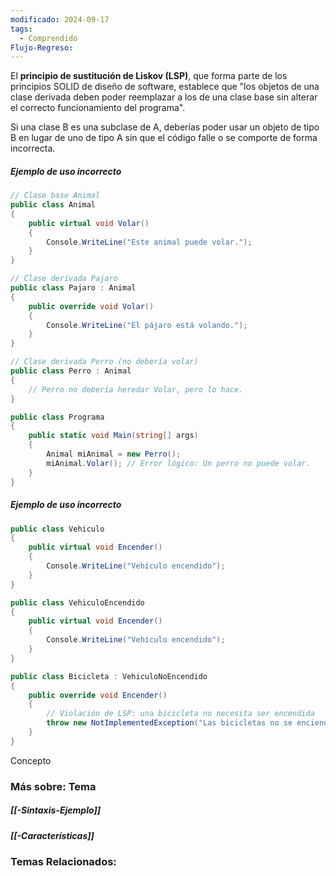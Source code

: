 ```yaml
---
modificado: 2024-09-17
tags:
  - Comprendido
Flujo-Regreso:
---
```

El **principio de sustitución de Liskov (LSP)**, que forma parte de los principios SOLID de diseño de software, establece que "los objetos de una clase derivada deben poder reemplazar a los de una clase base sin alterar el correcto funcionamiento del programa". 

Si una clase B es una subclase de A, deberías poder usar un objeto de tipo B en lugar de uno de tipo A sin que el código falle o se comporte de forma incorrecta.


##### Ejemplo de uso incorrecto
```c#
// Clase base Animal
public class Animal
{
    public virtual void Volar()
    {
        Console.WriteLine("Este animal puede volar.");
    }
}

// Clase derivada Pajaro
public class Pajaro : Animal
{
    public override void Volar()
    {
        Console.WriteLine("El pájaro está volando.");
    }
}

// Clase derivada Perro (no debería volar)
public class Perro : Animal
{
    // Perro no debería heredar Volar, pero lo hace.
}

public class Programa
{
    public static void Main(string[] args)
    {
        Animal miAnimal = new Perro();
        miAnimal.Volar(); // Error lógico: Un perro no puede volar.
    }
}

```


##### Ejemplo de uso incorrecto
```c#
public class Vehiculo
{
    public virtual void Encender()
    {
        Console.WriteLine("Vehículo encendido");
    }
}

public class VehiculoEncendido
{
    public virtual void Encender()
    {
        Console.WriteLine("Vehículo encendido");
    }
}

public class Bicicleta : VehiculoNoEncendido
{
    public override void Encender()
    {
        // Violación de LSP: una bicicleta no necesita ser encendida
        throw new NotImplementedException("Las bicicletas no se encienden.");
    }
}

```

Concepto
### Más sobre: Tema
##### [[-Sintaxis-Ejemplo]]
##### [[-Características]]

### Temas Relacionados:
